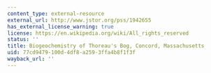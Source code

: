 ```yaml
---
content_type: external-resource
external_url: http://www.jstor.org/pss/1942655
has_external_license_warning: true
license: https://en.wikipedia.org/wiki/All_rights_reserved
status: ''
title: Biogeochemistry of Thoreau's Bog, Concord, Massachusetts
uid: 77cd9479-100d-4df8-a259-3ffa4b8f1f3f
wayback_url: ''
---
```

